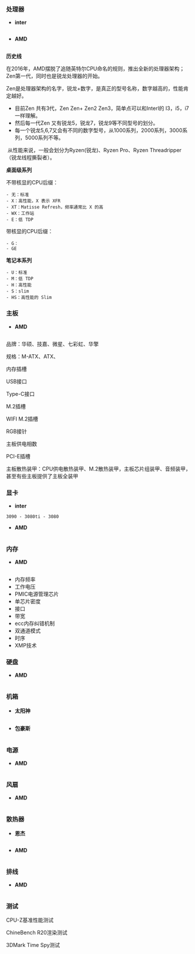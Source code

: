 ### 处理器

- **inter**

```

```



- **AMD**

```

```



**历史线**

​		在2016年，AMD摆脱了追随英特尔CPU命名的规则，推出全新的处理器架构；Zen第一代，同时也是锐龙处理器的开始。

​		Zen是处理器架构的名字，锐龙+数字，是真正的型号名称，数字越高的，性能肯定越好。



- 目前Zen 共有3代，Zen Zen+ Zen2 Zen3，简单点可以和Interl的 I3，i5，i7 一样理解。
- 然后每一代Zen 又有锐龙5，锐龙7，锐龙9等不同型号的划分。
- 每一个锐龙5,6,7又会有不同的数字型号，从1000系列，2000系列，3000系列，5000系列不等。

​		从性能来说，一般会划分为Ryzen(锐龙)、Ryzen Pro、Ryzen Threadripper（锐龙线程撕裂者）。



**桌面级系列**

不带核显的CPU后缀：

```
- 无：标准
- X：高性能，X 表示 XFR
- XT：Matisse Refresh，频率通常比 X 的高
- WX：工作站
- E：低 TDP
```

带核显的CPU后缀：

```
- G：
- GE
```



**笔记本系列**

```
- U：标准
- M：低 TDP
- H：高性能
- S：slim
- HS：高性能的 Slim
```





### 主板

- **AMD**

```

```



品牌：华硕、技嘉、微星、七彩虹、华擎

规格：M-ATX、ATX、

内存插槽

USB接口

Type-C接口

M.2插槽

WIFI M.2插槽

RGB接针

主板供电相数

PCI-E插槽

主板散热装甲：CPU供电散热装甲、M.2散热装甲，主板芯片组装甲、音频装甲，甚至有些主板提供了主板全装甲

### 显卡

- **inter**

```
3090 - 3080ti - 3080
```



- **AMD**

```

```



### 内存

- **AMD**

```

```



- 内存频率
- 工作电压
- PMIC电源管理芯片
- 单芯片密度
- 接口
- 带宽
- ecc内存纠错机制
- 双通道模式
- 时序
- XMP技术

### 硬盘

- **AMD**

```

```



### 机箱

- **太阳神**

```

```

- **包豪斯**

```

```



### 电源

- **AMD**

```

```



### 风扇

- **AMD**

```

```



### 散热器

- **恩杰**

```

```

- **AMD**

```

```



### 排线

- **AMD**

```

```



### 测试

CPU-Z基准性能测试

ChineBench R20渲染测试

3DMark Time Spy测试